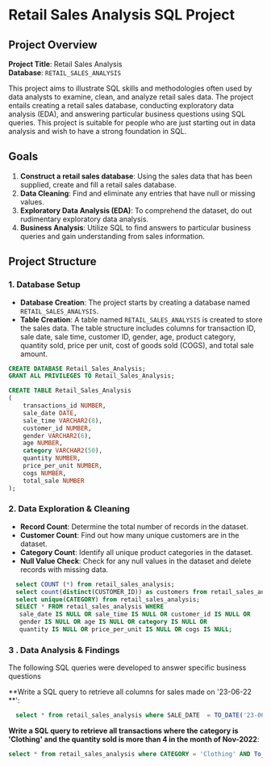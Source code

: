 # Retail Sales Analysis SQL Project

## Project Overview

**Project Title**: Retail Sales Analysis    
**Database**: `RETAIL_SALES_ANALYSIS`

This project aims to illustrate SQL skills and methodologies often used by data analysts to examine, clean, and analyze retail sales data. The project entails creating a retail sales database, conducting exploratory data analysis (EDA), and answering particular business questions using SQL queries. This project is suitable for people who are just starting out in data analysis and wish to have a strong foundation in SQL.

## Goals

1. **Construct a retail sales database**: Using the sales data that has been supplied, create and fill a retail sales database.
2. **Data Cleaning**: Find and eliminate any entries that have null or missing values.
3. **Exploratory Data Analysis (EDA)**: To comprehend the dataset, do out rudimentary exploratory data analysis.
4. **Business Analysis**: Utilize SQL to find answers to particular business queries and gain understanding from sales information.

## Project Structure

### 1. Database Setup

- **Database Creation**: The project starts by creating a database named `RETAIL_SALES_ANALYSIS`.
- **Table Creation**: A table named `RETAIL_SALES_ANALYSIS` is created to store the sales data. The table structure includes columns for transaction ID, sale date, sale time, customer ID, gender, age, product category, quantity sold, price per unit, cost of goods sold (COGS), and total sale amount.

```sql
CREATE DATABASE Retail_Sales_Analysis;
GRANT ALL PRIVILEGES TO Retail_Sales_Analysis;

CREATE TABLE Retail_Sales_Analysis
(
    transactions_id NUMBER,
    sale_date DATE,
    sale_time VARCHAR2(8),
    customer_id NUMBER,
    gender VARCHAR2(6),
    age NUMBER,
    category VARCHAR2(50),
    quantity NUMBER,
    price_per_unit NUMBER,
    cogs NUMBER,
    total_sale NUMBER
);
```

### 2. Data Exploration & Cleaning

- **Record Count**: Determine the total number of records in the dataset.
- **Customer Count**: Find out how many unique customers are in the dataset.
- **Category Count**: Identify all unique product categories in the dataset.
- **Null Value Check**: Check for any null values in the dataset and delete records with missing data.

 ```sql
   select COUNT (*) from retail_sales_analysis;
   select count(distinct(CUSTOMER_ID)) as customers from retail_sales_analysis;
   select unique(CATEGORY) from retail_sales_analysis;
   SELECT * FROM retail_sales_analysis WHERE 
    sale_date IS NULL OR sale_time IS NULL OR customer_id IS NULL OR 
    gender IS NULL OR age IS NULL OR category IS NULL OR 
    quantity IS NULL OR price_per_unit IS NULL OR cogs IS NULL;
```

### 3 . Data Analysis & Findings
The following SQL queries were developed to answer specific business questions

 **Write a SQL query to retrieve all columns for sales made on '23-06-22 **':

```SQL
  select * from retail_sales_analysis where SALE_DATE  = TO_DATE('23-06-22', 'DD-MM-YY');
```
 **Write a SQL query to retrieve all transactions where the category is 'Clothing' and the quantity sold is more than 4 in the month of Nov-2022**:
```sql
select * from retail_sales_analysis where CATEGORY = 'Clothing' AND To_char( sale_date, 'YYYY-MM') = '2022-11' and QUANTITY >= 4;
```
